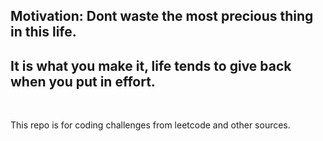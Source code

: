 ## Motivation: Dont waste the most precious thing in this life.

## It is what you make it, life tends to give back when you put in effort.
<br>

This repo is for coding challenges from leetcode and other sources.
